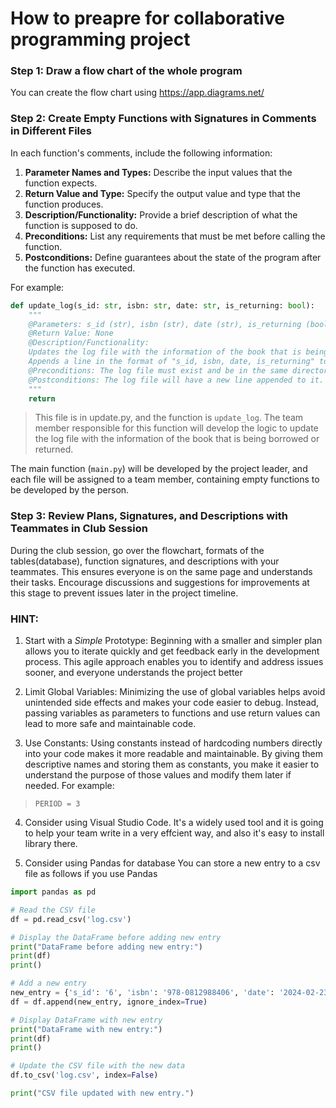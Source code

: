 # How to preapre for collaborative programming project

### Step 1: Draw a flow chart of the whole program

You can create the flow chart using <https://app.diagrams.net/>

### Step 2: Create Empty Functions with Signatures in Comments in Different Files

In each function's comments, include the following information:

1. **Parameter Names and Types:** Describe the input values that the function expects.
2. **Return Value and Type:** Specify the output value and type that the function produces.
3. **Description/Functionality:** Provide a brief description of what the function is supposed to do.
4. **Preconditions:** List any requirements that must be met before calling the function.
5. **Postconditions:** Define guarantees about the state of the program after the function has executed.

For example:

```python
def update_log(s_id: str, isbn: str, date: str, is_returning: bool):
    """
    @Parameters: s_id (str), isbn (str), date (str), is_returning (bool)
    @Return Value: None
    @Description/Functionality:
    Updates the log file with the information of the book that is being borrowed or returned.
    Appends a line in the format of "s_id, isbn, date, is_returning" to the log file.
    @Preconditions: The log file must exist and be in the same directory as the program.
    @Postconditions: The log file will have a new line appended to it.
    """
    return
```

> This file is in update.py, and the function is `update_log`. The team member responsible for this function will develop the logic to update the log file with the information of the book that is being borrowed or returned.

The main function (`main.py`) will be developed by the project leader, and each file will be assigned to a team member, containing empty functions to be developed by the person.

### Step 3: Review Plans, Signatures, and Descriptions with Teammates in Club Session

During the club session, go over the flowchart, formats of the tables(database), function signatures, and descriptions with your teammates. This ensures everyone is on the same page and understands their tasks. Encourage discussions and suggestions for improvements at this stage to prevent issues later in the project timeline.

### HINT:

1. Start with a *Simple* Prototype: Beginning with a smaller and simpler plan allows you to iterate quickly and get feedback early in the development process. This agile approach enables you to identify and address issues sooner, and everyone understands the project better

2. Limit Global Variables: Minimizing the use of global variables helps avoid unintended side effects and makes your code easier to debug. Instead, passing variables as parameters to functions and use return values can lead to more safe and maintainable code.

3. Use Constants: Using constants instead of hardcoding numbers directly into your code makes it more readable and maintainable. By giving them descriptive names and storing them as constants, you make it easier to understand the purpose of those values and modify them later if needed. For example: 
> `PERIOD = 3`

4. Consider using Visual Studio Code. It's a widely used tool and it is going to help your team write in a very effcient way, and also it's easy to install library there.

5. Consider using Pandas for database
You can store a new entry to a csv file as follows if you use Pandas

```python
import pandas as pd

# Read the CSV file
df = pd.read_csv('log.csv')

# Display the DataFrame before adding new entry
print("DataFrame before adding new entry:")
print(df)
print()

# Add a new entry
new_entry = {'s_id': '6', 'isbn': '978-0812988406', 'date': '2024-02-23', 'is_returning': True}
df = df.append(new_entry, ignore_index=True)

# Display DataFrame with new entry
print("DataFrame with new entry:")
print(df)
print()

# Update the CSV file with the new data
df.to_csv('log.csv', index=False)

print("CSV file updated with new entry.")

```

